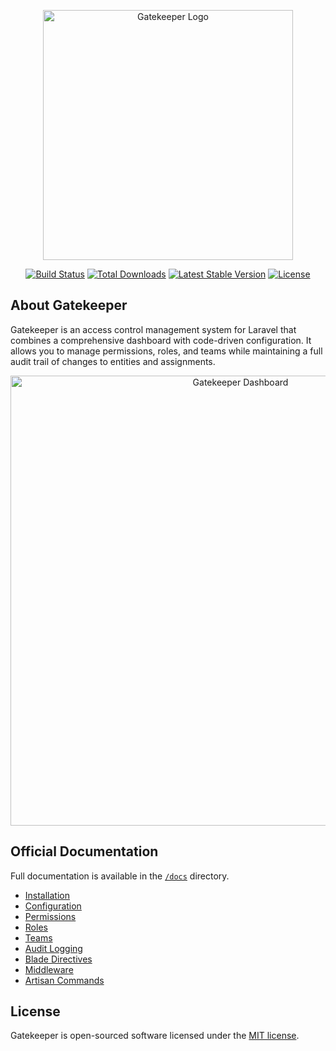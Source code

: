 <p align="center"><img width="400" src="https://github.com/user-attachments/assets/34ccb753-7ff7-42da-85f6-d35aed9a3adf" alt="Gatekeeper Logo" /></p>

<p align="center">
<a href="https://github.com/gillyware/gatekeeper/actions"><img src="https://github.com/gillyware/gatekeeper/workflows/tests/badge.svg" alt="Build Status"></a>
<a href="https://packagist.org/packages/gillyware/gatekeeper"><img src="https://img.shields.io/packagist/dt/gillyware/gatekeeper" alt="Total Downloads"></a>
<a href="https://packagist.org/packages/gillyware/gatekeeper"><img src="https://img.shields.io/packagist/v/gillyware/gatekeeper" alt="Latest Stable Version"></a>
<a href="https://packagist.org/packages/gillyware/gatekeeper"><img src="https://img.shields.io/packagist/l/gillyware/gatekeeper" alt="License"></a>
</p>

## About Gatekeeper

Gatekeeper is an access control management system for Laravel that combines a comprehensive dashboard with code-driven configuration. It allows you to manage permissions, roles, and teams while maintaining a full audit trail of changes to entities and assignments.

<p align="center">
  <img width="720" alt="Gatekeeper Dashboard" src="https://github.com/user-attachments/assets/cb641cee-c5b3-458a-b30b-8c620b42de37" />
</p>

## Official Documentation

Full documentation is available in the [`/docs`](./docs) directory.

- [Installation](./docs/installation.md)
- [Configuration](./docs/configuration.md)
- [Permissions](./docs/usage/permissions.md)
- [Roles](./docs/usage/roles.md)
- [Teams](./docs/usage/teams.md)
- [Audit Logging](./docs/advanced/audit-logging.md)
- [Blade Directives](./docs/usage/blade-directives.md)
- [Middleware](./docs/usage/middleware.md)
- [Artisan Commands](./docs/usage/artisan-commands.md)

## License

Gatekeeper is open-sourced software licensed under the [MIT license](LICENSE.md).

